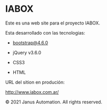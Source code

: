# IABOX 

Este es una web site para el proyecto IABOX.

Esta desarrollado con las tecnologias:

- bootstrap@4.6.0

- jQuery v3.6.0

- CSS3

- HTML

URL del sition en produción:

http://www.iabox.com.ar/

© 2021 Janus Automation. All rights reserved.